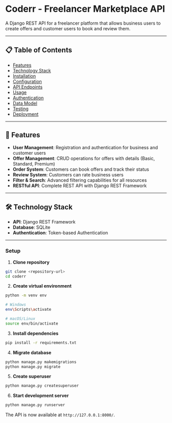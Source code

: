 # Coderr - Freelancer Marketplace API

A Django REST API for a freelancer platform that allows business users to create offers and customer users to book and review them.

---

## 📋 Table of Contents

- [Features](#features)
- [Technology Stack](#technology-stack)
- [Installation](#installation)
- [Configuration](#configuration)
- [API Endpoints](#api-endpoints)
- [Usage](#usage)
- [Authentication](#authentication)
- [Data Model](#data-model)
- [Testing](#testing)
- [Deployment](#deployment)

---

## 🚀 Features

- **User Management**: Registration and authentication for business and customer users
- **Offer Management**: CRUD operations for offers with details (Basic, Standard, Premium)
- **Order System**: Customers can book offers and track their status
- **Review System**: Customers can rate business users
- **Filter & Search**: Advanced filtering capabilities for all resources
- **RESTful API**: Complete REST API with Django REST Framework

---

## 🛠 Technology Stack

- **API**: Django REST Framework
- **Database**: SQLite
- **Authentication**: Token-based Authentication

---

### Setup

1. **Clone repository**
```bash
git clone <repository-url>
cd coderr
```

2. **Create virtual environment**
```bash
python -m venv env

# Windows
env\Scripts\activate

# macOS/Linux
source env/bin/activate
```

3. **Install dependencies**
```bash
pip install -r requirements.txt
```

4. **Migrate database**
```bash
python manage.py makemigrations
python manage.py migrate
```

5. **Create superuser**
```bash
python manage.py createsuperuser
```

6. **Start development server**
```bash
python manage.py runserver
```

The API is now available at `http://127.0.0.1:8000/`.